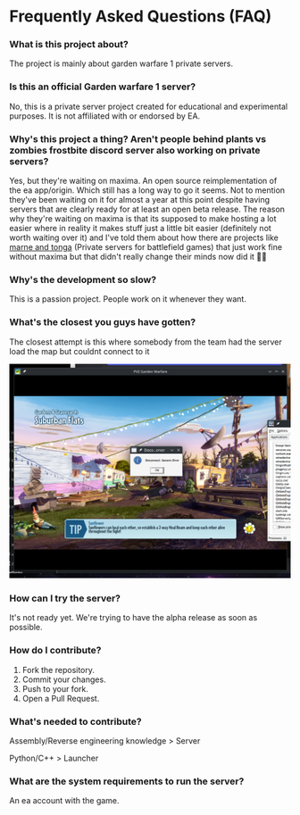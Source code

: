 # Frequently Asked Questions (FAQ)

### What is this project about?
The project is mainly about garden warfare 1 private servers.

### Is this an official Garden warfare 1 server?
No, this is a private server project created for educational and experimental purposes. It is not affiliated with or endorsed by EA.

### Why's this project a thing? Aren't people behind plants vs zombies frostbite discord server also working on private servers?
Yes, but they're waiting on maxima. An open source reimplementation of the ea app/origin. Which still has a long way to go it seems. Not to mention they've been waiting on it for almost a year at this point despite having servers that are clearly ready for at least an open beta release. The reason why they're waiting on maxima is that its supposed to make hosting a lot easier where in reality it makes stuff just a little bit easier (definitely not worth waiting over it) and I've told them about how there are projects like [marne and tonga](https://marne.io) (Private servers for battlefield games) that just work fine without maxima but that didn't really change their minds now did it :man_shrugging: 

### Why's the development so slow?
This is a passion project. People work on it whenever they want.

### What's the closest you guys have gotten?
The closest attempt is this where somebody from the team had the server load the map but couldnt connect to it 

<img src="/other/PeakProgress.png" width="600"/>

### How can I try the server?
It's not ready yet. We're trying to have the alpha release as soon as possible.

### How do I contribute?
1. Fork the repository.
2. Commit your changes.
3. Push to your fork.
4. Open a Pull Request.

### What's needed to contribute?
Assembly/Reverse engineering knowledge > Server

Python/C++ > Launcher

### What are the system requirements to run the server?
An ea account with the game.
